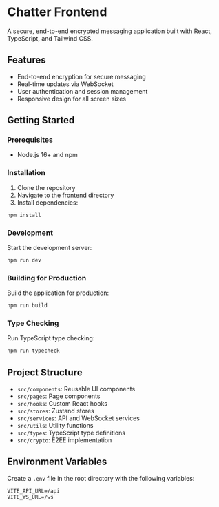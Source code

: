 # Chatter Frontend

A secure, end-to-end encrypted messaging application built with React, TypeScript, and Tailwind CSS.

## Features

- End-to-end encryption for secure messaging
- Real-time updates via WebSocket
- User authentication and session management
- Responsive design for all screen sizes

## Getting Started

### Prerequisites

- Node.js 16+ and npm

### Installation

1. Clone the repository
2. Navigate to the frontend directory
3. Install dependencies:

```bash
npm install
```

### Development

Start the development server:

```bash
npm run dev
```

### Building for Production

Build the application for production:

```bash
npm run build
```

### Type Checking

Run TypeScript type checking:

```bash
npm run typecheck
```

## Project Structure

- `src/components`: Reusable UI components
- `src/pages`: Page components
- `src/hooks`: Custom React hooks
- `src/stores`: Zustand stores
- `src/services`: API and WebSocket services
- `src/utils`: Utility functions
- `src/types`: TypeScript type definitions
- `src/crypto`: E2EE implementation

## Environment Variables

Create a `.env` file in the root directory with the following variables:

```
VITE_API_URL=/api
VITE_WS_URL=/ws
```
